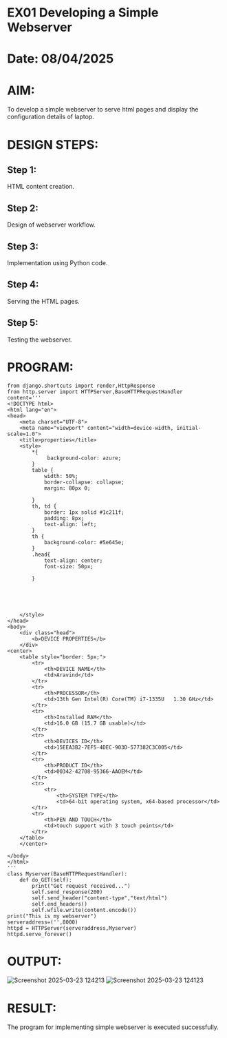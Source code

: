 # EX01 Developing a Simple Webserver

# Date: 08/04/2025
# AIM:
To develop a simple webserver to serve html pages and display the configuration details of laptop.

# DESIGN STEPS:
## Step 1:
HTML content creation.

## Step 2:
Design of webserver workflow.

## Step 3:
Implementation using Python code.

## Step 4:
Serving the HTML pages.

## Step 5:
Testing the webserver.

# PROGRAM:
```
from django.shortcuts import render,HttpResponse
from http.server import HTTPServer,BaseHTTPRequestHandler
content='''
<!DOCTYPE html>
<html lang="en">
<head>
    <meta charset="UTF-8">
    <meta name="viewport" content="width=device-width, initial-scale=1.0">
    <title>properties</title>
    <style>
        *{
             background-color: azure;
        }
        table {
            width: 50%;
            border-collapse: collapse;
            margin: 80px 0;
           
        }
        th, td {
            border: 1px solid #1c211f;
            padding: 8px;
            text-align: left;
        }
        th {
            background-color: #5e645e;
        }
        .head{
            text-align: center;
            font-size: 50px;
            
        }

           
            
        
        
    </style>
</head> 
<body>
    <div class="head">
        <b>DEVICE PROPERTIES</b>
    </div>
<center>
    <table style="border: 5px;">
        <tr>
            <th>DEVICE NAME</th>
            <td>Aravind</td>
        </tr>
        <tr>
            <th>PROCESSOR</th>
            <td>13th Gen Intel(R) Core(TM) i7-1335U   1.30 GHz</td>
        </tr>
        <tr>
            <th>Installed RAM</th>
            <td>16.0 GB (15.7 GB usable)</td>
        </tr>
        <tr>
            <th>DEVICES ID</th>
            <td>15EEA3B2-7EF5-4DEC-903D-577382C3C005</td>
        </tr>
        <tr>
            <th>PRODUCT ID</th>
            <td>00342-42708-95366-AAOEM</td>
        </tr>
        <tr>
            <tr>
                <th>SYSTEM TYPE</th>
                <td>64-bit operating system, x64-based processor</td>
        </tr>
        <tr>
            <th>PEN AND TOUCH</th>
            <td>touch support with 3 touch points</td>
        </tr>                            
    </table>
    </center>

</body>
</html>
'''
class Myserver(BaseHTTPRequestHandler):
    def do_GET(self):
        print("Get request received...")
        self.send_response(200)
        self.send_header("content-type","text/html")
        self.end_headers()
        self.wfile.write(content.encode())
print("This is my webserver")
serveraddress=('',8000)
httpd = HTTPServer(serveraddress,Myserver)
httpd.serve_forever()
```
# OUTPUT:
![Screenshot 2025-03-23 124213](https://github.com/user-attachments/assets/b5a49f60-a9c5-4e57-823b-54d7817fd5b4)
![Screenshot 2025-03-23 124123](https://github.com/user-attachments/assets/ef15c018-ee56-4b37-a291-58bfce00b421)


# RESULT:
The program for implementing simple webserver is executed successfully.
